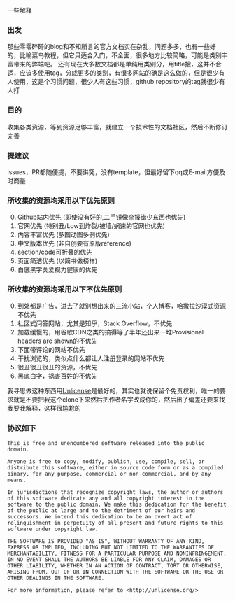 一些解释

### 出发
那些零零碎碎的blog和不知所言的官方文档实在杂乱，问题多多，也有一些好的，比喻菜鸟教程，但它只适合入门，不全面，很多地方比较简略，可能是类别丰富带来的弊端吧。
还有现在大多数文档都是单纯用类别分，用title搜，这并不合适，应该多使用tag，分成更多的类别，有很多网站的确是这么做的，但是很少有人使用，这是个习惯问题，很少人有这些习惯，github repository的tag就很少有人打


### 目的
收集各类资源，等到资源足够丰富，就建立一个技术性的文档社区，然后不断修订完善


### 提建议
issues，PR都随便提，不要讲究，没有template，但最好留下qq或E-mail方便及时商量


### 所收集的资源均采用以下优先原则

0. Github站内优先 (即使没有好的,二手镜像全报错少东西也优先)
1. 官网优先 (特别丑/Low到炸裂/被墙/蜗速的官网也优先)
2. 内容丰富优先 (多图动图多例优先)
3. 中文版本优先 (非自创要有原版reference)
4. section/code可折叠的优先
5. 页面简洁优先 (以简书做榜样)
6. 白底黑字关爱视力健康的优先

### 所收集的资源均采用以下不优先原则

0. 到处都是广告，进去了就别想出来的三流小站，个人博客，哈撒拉沙漠式资源不优先
1. 社区式问答网站，尤其是知乎，Stack Overflow，不优先
2. 加载缓慢的，用谷歌CDN之类的搞得等了半年还出来一堆Provisional headers are shown的不优先
3. 下面带评论的网站不优先
4. 干扰浏览的，类似点什么都让人注册登录的网站不优先
5. 很丑很丑很丑的资源，不优先
7. 黑底白字，祸害百姓的不优先



我寻思做这种东西用[Unlicense](http://unlicense.org/)是最好的，其实也就说保留个免责权利，唯一的要求就是不要把我这个clone下来然后把作者名字改成你的，然后出了偏差还要来找我要我解释，这样很尴尬的


### 协议如下

```
This is free and unencumbered software released into the public domain.

Anyone is free to copy, modify, publish, use, compile, sell, or
distribute this software, either in source code form or as a compiled
binary, for any purpose, commercial or non-commercial, and by any
means.

In jurisdictions that recognize copyright laws, the author or authors
of this software dedicate any and all copyright interest in the
software to the public domain. We make this dedication for the benefit
of the public at large and to the detriment of our heirs and
successors. We intend this dedication to be an overt act of
relinquishment in perpetuity of all present and future rights to this
software under copyright law.

THE SOFTWARE IS PROVIDED "AS IS", WITHOUT WARRANTY OF ANY KIND,
EXPRESS OR IMPLIED, INCLUDING BUT NOT LIMITED TO THE WARRANTIES OF
MERCHANTABILITY, FITNESS FOR A PARTICULAR PURPOSE AND NONINFRINGEMENT.
IN NO EVENT SHALL THE AUTHORS BE LIABLE FOR ANY CLAIM, DAMAGES OR
OTHER LIABILITY, WHETHER IN AN ACTION OF CONTRACT, TORT OR OTHERWISE,
ARISING FROM, OUT OF OR IN CONNECTION WITH THE SOFTWARE OR THE USE OR
OTHER DEALINGS IN THE SOFTWARE.

For more information, please refer to <http://unlicense.org/>
```
